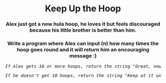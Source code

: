 <div align = "center">

# Keep Up the Hoop

</div>

<div align = "center">
  
<h3>Alex just got a new hula hoop, he loves it but feels discouraged because his little brother is better than him.</h3>

<h3>Write a program where Alex can input (n) how many times the hoop goes round and it will return him an encouraging message :)</h3>

  </div>

<pre>
<em>If Alex gets 10 or more hoops, return the string "Great, now move on to tricks".</em>
</pre>

<pre>
<em>If he doesn't get 10 hoops, return the string "Keep at it until you get it".</em>
</pre>
